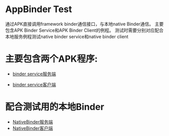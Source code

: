 AppBinder Test
================

通过APK直接调用framework binder通信接口，与本地native Binder通信。
主要包含APK Binder Service和APK Binder Client的例程。
测试时需要分别对应配合本地服务例程测试native binder service和native binder client

# 主要包含两个APK程序:

- [binder service服务端](AppBinderService)
  
- [binder service客户端](AppBinderClient)
  
# 配合测试用的本地Binder

- [NativeBinder服务端](../NativeAppBinder)
- [NativeBinder客户端](../NativeAppBinder)
 